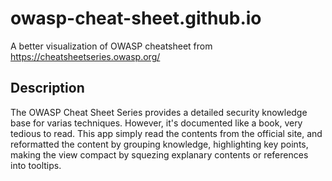 # owasp-cheat-sheet.github.io
A better visualization of OWASP cheatsheet from https://cheatsheetseries.owasp.org/

## Description
The OWASP Cheat Sheet Series provides a detailed security knowledge base for varias techniques. However, it's documented like a book, very tedious to read.
This app simply read the contents from the official site, and reformatted the content by grouping knowledge, highlighting key points, making the view compact by squezing explanary contents or references into tooltips.